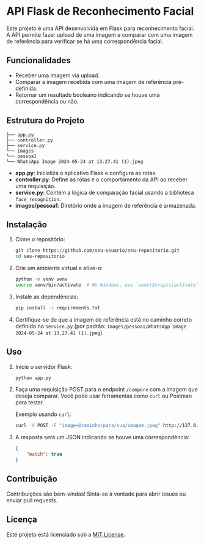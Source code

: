 # API Flask de Reconhecimento Facial

Este projeto é uma API desenvolvida em Flask para reconhecimento facial. A API permite fazer upload de uma imagem e comparar com uma imagem de referência para verificar se há uma correspondência facial.

## Funcionalidades

- Receber uma imagem via upload.
- Comparar a imagem recebida com uma imagem de referência pré-definida.
- Retornar um resultado booleano indicando se houve uma correspondência ou não.

## Estrutura do Projeto

```
├── app.py
├── controller.py
├── service.py
└── images
└── pessoa1
└── WhatsApp Image 2024-05-24 at 13.27.41 (1).jpeg
```

- **app.py**: Inicializa o aplicativo Flask e configura as rotas.
- **controller.py**: Define as rotas e o comportamento da API ao receber uma requisição.
- **service.py**: Contém a lógica de comparação facial usando a biblioteca `face_recognition`.
- **images/pessoa1**: Diretório onde a imagem de referência é armazenada.

## Instalação

1. Clone o repositório:

    ```sh
    git clone https://github.com/seu-usuario/seu-repositorio.git
    cd seu-repositorio
    ```

2. Crie um ambiente virtual e ative-o:

    ```sh
    python -m venv venv
    source venv/bin/activate  # No Windows, use `venv\Scripts\activate`
    ```

3. Instale as dependências:

    ```sh
    pip install -r requirements.txt
    ```

4. Certifique-se de que a imagem de referência está no caminho correto definido no `service.py` (por padrão: `images/pessoa1/WhatsApp Image 2024-05-24 at 13.27.41 (1).jpeg`).

## Uso

1. Inicie o servidor Flask:

    ```sh
    python app.py
    ```

2. Faça uma requisição POST para o endpoint `/compare` com a imagem que deseja comparar. Você pode usar ferramentas como `curl` ou Postman para testar.

    Exemplo usando `curl`:

    ```sh
    curl -X POST -F "image=@caminho/para/sua/imagem.jpeg" http://127.0.0.1:5000/compare
    ```

3. A resposta será um JSON indicando se houve uma correspondência:

    ```json
    {
        "match": true
    }
    ```

## Contribuição

Contribuições são bem-vindas! Sinta-se à vontade para abrir issues ou enviar pull requests.

## Licença

Este projeto está licenciado sob a [MIT License](LICENSE).
